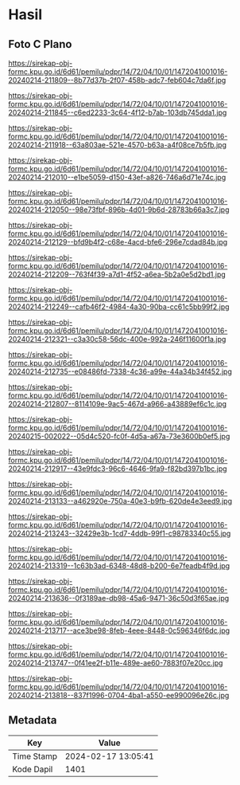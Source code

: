 # Hasil

## Foto C Plano

https://sirekap-obj-formc.kpu.go.id/6d61/pemilu/pdpr/14/72/04/10/01/1472041001016-20240214-211809--8b77d37b-2f07-458b-adc7-feb604c7da6f.jpg

https://sirekap-obj-formc.kpu.go.id/6d61/pemilu/pdpr/14/72/04/10/01/1472041001016-20240214-211845--c6ed2233-3c64-4f12-b7ab-103db745dda1.jpg

https://sirekap-obj-formc.kpu.go.id/6d61/pemilu/pdpr/14/72/04/10/01/1472041001016-20240214-211918--63a803ae-521e-4570-b63a-a4f08ce7b5fb.jpg

https://sirekap-obj-formc.kpu.go.id/6d61/pemilu/pdpr/14/72/04/10/01/1472041001016-20240214-212010--e1be5059-d150-43ef-a826-746a6d71e74c.jpg

https://sirekap-obj-formc.kpu.go.id/6d61/pemilu/pdpr/14/72/04/10/01/1472041001016-20240214-212050--98e73fbf-896b-4d01-9b6d-28783b66a3c7.jpg

https://sirekap-obj-formc.kpu.go.id/6d61/pemilu/pdpr/14/72/04/10/01/1472041001016-20240214-212129--bfd9b4f2-c68e-4acd-bfe6-296e7cdad84b.jpg

https://sirekap-obj-formc.kpu.go.id/6d61/pemilu/pdpr/14/72/04/10/01/1472041001016-20240214-212209--763f4f39-a7d1-4f52-a6ea-5b2a0e5d2bd1.jpg

https://sirekap-obj-formc.kpu.go.id/6d61/pemilu/pdpr/14/72/04/10/01/1472041001016-20240214-212249--cafb46f2-4984-4a30-90ba-cc61c5bb99f2.jpg

https://sirekap-obj-formc.kpu.go.id/6d61/pemilu/pdpr/14/72/04/10/01/1472041001016-20240214-212321--c3a30c58-56dc-400e-992a-246f11600f1a.jpg

https://sirekap-obj-formc.kpu.go.id/6d61/pemilu/pdpr/14/72/04/10/01/1472041001016-20240214-212735--e08486fd-7338-4c36-a99e-44a34b34f452.jpg

https://sirekap-obj-formc.kpu.go.id/6d61/pemilu/pdpr/14/72/04/10/01/1472041001016-20240214-212807--8114109e-9ac5-467d-a966-a43889ef6c1c.jpg

https://sirekap-obj-formc.kpu.go.id/6d61/pemilu/pdpr/14/72/04/10/01/1472041001016-20240215-002022--05d4c520-fc0f-4d5a-a67a-73e3600b0ef5.jpg

https://sirekap-obj-formc.kpu.go.id/6d61/pemilu/pdpr/14/72/04/10/01/1472041001016-20240214-212917--43e9fdc3-96c6-4646-9fa9-f82bd397b1bc.jpg

https://sirekap-obj-formc.kpu.go.id/6d61/pemilu/pdpr/14/72/04/10/01/1472041001016-20240214-213133--a462920e-750a-40e3-b9fb-620de4e3eed9.jpg

https://sirekap-obj-formc.kpu.go.id/6d61/pemilu/pdpr/14/72/04/10/01/1472041001016-20240214-213243--32429e3b-1cd7-4ddb-99f1-c98783340c55.jpg

https://sirekap-obj-formc.kpu.go.id/6d61/pemilu/pdpr/14/72/04/10/01/1472041001016-20240214-213319--1c63b3ad-6348-48d8-b200-6e7feadb4f9d.jpg

https://sirekap-obj-formc.kpu.go.id/6d61/pemilu/pdpr/14/72/04/10/01/1472041001016-20240214-213636--0f3189ae-db98-45a6-9471-36c50d3f65ae.jpg

https://sirekap-obj-formc.kpu.go.id/6d61/pemilu/pdpr/14/72/04/10/01/1472041001016-20240214-213717--ace3be98-8feb-4eee-8448-0c596346f6dc.jpg

https://sirekap-obj-formc.kpu.go.id/6d61/pemilu/pdpr/14/72/04/10/01/1472041001016-20240214-213747--0f41ee2f-b11e-489e-ae60-7883f07e20cc.jpg

https://sirekap-obj-formc.kpu.go.id/6d61/pemilu/pdpr/14/72/04/10/01/1472041001016-20240214-213818--837f1996-0704-4ba1-a550-ee990096e26c.jpg


## Metadata

| Key        | Value               |
| ---------- | ------------------- |
| Time Stamp | 2024-02-17 13:05:41 |
| Kode Dapil | 1401                |



